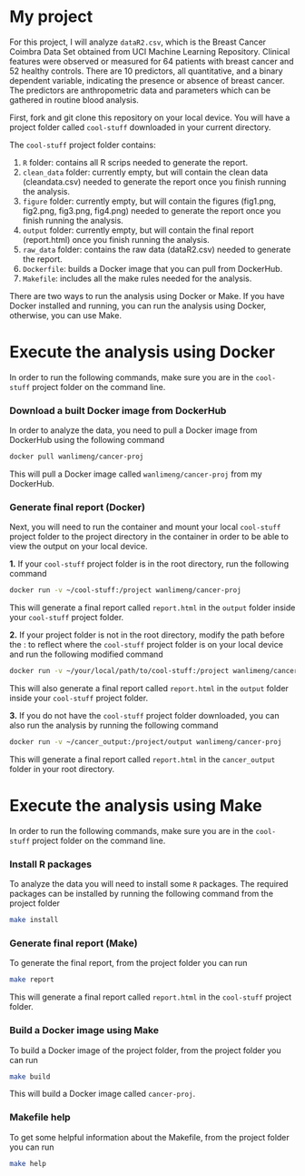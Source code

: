 # My project

For this project, I will analyze `dataR2.csv`, which is the Breast Cancer Coimbra Data Set obtained from UCI Machine Learning Repository. Clinical features were observed or measured for 64 patients with breast cancer and 52 healthy controls. There are 10 predictors, all quantitative, and a binary dependent variable, indicating the presence or absence of breast cancer.
The predictors are anthropometric data and parameters which can be gathered in routine blood analysis.

First, fork and git clone this repository on your local device. You will have a project folder called `cool-stuff` downloaded in your current directory.

The `cool-stuff` project folder contains:

1. `R` folder: contains all R scrips needed to generate the report.
2. `clean_data` folder: currently empty, but will contain the clean data (cleandata.csv) needed to generate the report once you finish running the analysis.
3. `figure` folder: currently empty, but will contain the figures (fig1.png, fig2.png, fig3.png, fig4.png) needed to generate the report once you finish running the analysis.
4. `output` folder: currently empty, but will contain the final report (report.html) once you finish running the analysis.
5. `raw_data` folder: contains the raw data (dataR2.csv) needed to generate the report.
6. `Dockerfile`: builds a Docker image that you can pull from DockerHub.
7. `Makefile`: includes all the make rules needed for the analysis.

There are two ways to run the analysis using Docker or Make. If you have Docker installed and running, you can run the analysis using Docker, otherwise, you can use Make.



# Execute the analysis using Docker
In order to run the following commands, make sure you are in the `cool-stuff` project folder on the command line.

### Download a built Docker image from DockerHub
In order to analyze the data, you need to pull a Docker image from DockerHub using the following command

``` bash
docker pull wanlimeng/cancer-proj
```

This will pull a Docker image called `wanlimeng/cancer-proj` from my DockerHub.

### Generate final report (Docker)
Next, you will need to run the container and mount your local `cool-stuff` project folder to the project directory in the container in order to be able to view the output on your local device.

**1.** If your `cool-stuff` project folder is in the root directory, run the following command

``` bash
docker run -v ~/cool-stuff:/project wanlimeng/cancer-proj
```

This will generate a final report called `report.html` in the `output` folder inside your `cool-stuff` project folder. 


**2.** If your project folder is not in the root directory, modify the path before the : to reflect where the `cool-stuff` project folder is on your local device and run the following modified command

``` bash
docker run -v ~/your/local/path/to/cool-stuff:/project wanlimeng/cancer-proj
```

This will also generate a final report called `report.html` in the `output` folder inside your `cool-stuff` project folder. 


**3.** If you do not have the `cool-stuff` project folder downloaded, you can also run the analysis by running the following command

``` bash
docker run -v ~/cancer_output:/project/output wanlimeng/cancer-proj
```

This will generate a final report called `report.html` in the `cancer_output` folder in your root directory.



# Execute the analysis using Make
In order to run the following commands, make sure you are in the `cool-stuff` project folder on the command line.

### Install R packages
To analyze the data you will need to install some `R` packages. The required packages can be installed by running the following command from the project folder

``` bash
make install
```

### Generate final report (Make)
To generate the final report, from the project folder you can run

``` bash
make report
```

This will generate a final report called `report.html` in the `cool-stuff` project folder.

### Build a Docker image using Make
To build a Docker image of the project folder, from the project folder you can run

``` bash
make build
```

This will build a Docker image called `cancer-proj`.

### Makefile help
To get some helpful information about the Makefile, from the project folder you can run

``` bash
make help
```
